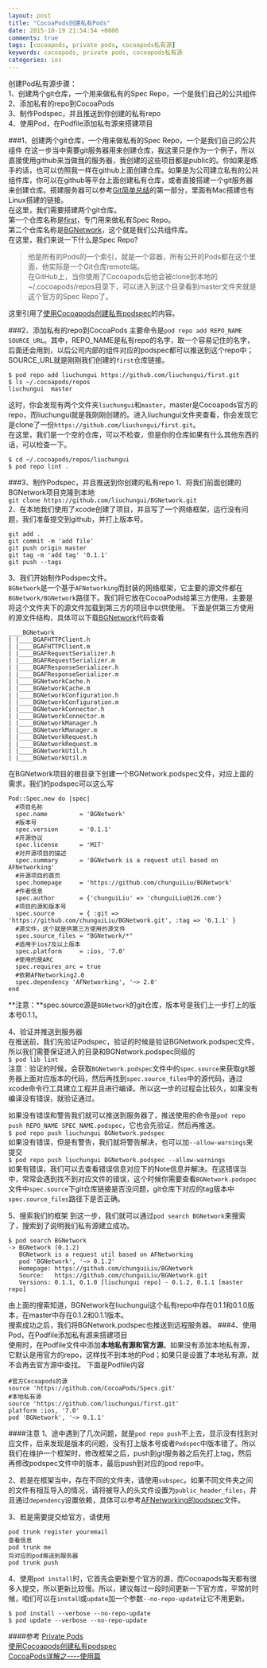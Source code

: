 ```yaml
---
layout: post
title: "CocoaPods创建私有Pods"
date: 2015-10-19 21:54:54 +0800
comments: true
tags: [cocoapods, private pods, cocoapods私有源]
keywords: cocoapods, private pods, cocoapods私有源
categories: ios
---
```

创建Pod私有源步骤：    
1、创建两个git仓库，一个用来做私有的Spec Repo，一个是我们自己的公共组件    
2、添加私有的repo到CocoaPods    
3、制作Podspec，并且推送到你创建的私有repo     
4、使用Pod，在Podfile添加私有源来搭建项目    
<!-- more --> 

###1、创建两个git仓库，一个用来做私有的Spec Repo，一个是我们自己的公共组件
在这一步当中需要git服务器用来创建仓库，我这里只是作为一个例子，所以直接使用github来当做我的服务器，我创建的这些项目都是public的。你如果是练手的话，也可以仿照我一样在github上面创建仓库。如果是为公司建立私有的公共组件库，你可以在github等平台上面创建私有仓库，或者直接搭建一个git服务器来创建仓库。搭建服务器可以参考[Git简单总结](http://www.liuchungui.com/blog/2015/10/23/gitzong-jie/)的第一部分，里面有Mac搭建也有Linux搭建的链接。      
在这里，我们需要搭建两个git仓库。       
第一个仓库名称是[first](https://github.com/liuchungui/first.git)，专门用来做私有Spec Repo。        
第二个仓库名称是[BGNetwork](https://github.com/liuchungui/BGNetwork)，这个就是我们公共组件库。       
在这里，我们来说一下什么是Spec Repo?
> 他是所有的Pods的一个索引，就是一个容器，所有公开的Pods都在这个里面，他实际是一个Git仓库remote端。    
在GitHub上，当你使用了Cocoapods后他会被clone到本地的~/.cocoapods/repos目录下，可以进入到这个目录看到master文件夹就是这个官方的Spec Repo了。

这里引用了[使用Cocoapods创建私有podspec](http://blog.wtlucky.com/blog/2015/02/26/create-private-podspec/)的内容。

###2、添加私有的repo到CocoaPods
主要命令是`pod repo add REPO_NAME SOURCE_URL`。其中，REPO_NAME是私有repo的名字，取一个容易记住的名字，后面还会用到，以后公司内部的组件对应的podspec都可以推送到这个repo中；SOURCE_URL就是刚刚我们创建的`first`仓库链接。

```
$ pod repo add liuchungui https://github.com/liuchungui/first.git
$ ls ~/.cocoapods/repos  
liuchungui	master
```
这时，你会发现有两个文件夹`liuchungui`和`master`，master是Cocoapods官方的repo，而liuchungui就是我刚刚创建的。进入liuchungui文件夹查看，你会发现它是clone了一份`https://github.com/liuchungui/first.git`。     
在这里，我们是一个空的仓库，可以不检查，但是你的仓库如果有什么其他东西的话，可以检查一下。

```
$ cd ~/.cocoapods/repos/liuchungui
$ pod repo lint .
```

###3、制作Podspec，并且推送到你创建的私有repo
1、将我们前面创建的BGNetwork项目克隆到本地     
`git clone https://github.com/liuchungui/BGNetwork.git`     
2、在本地我们使用了xcode创建了项目，并且写了一个网络框架，运行没有问题，我们准备提交到github，并打上版本号。

```
git add .
git commit -m 'add file'
git push origin master
git tag -m 'add tag' '0.1.1'
git push --tags
```
3、我们开始制作Podspec文件。    
`BGNetwork`是一个基于`AFNetworking`而封装的网络框架，它主要的源文件都在`BGNetwork/BGNetwork`路径下。我们将它放在CocoaPods给第三方使用，主要是将这个文件夹下的源文件加载到第三方的项目中以供使用。
下面是供第三方使用的源文件结构，具体可以下载[BGNetwork](https://github.com/liuchungui/BGNetwork)代码查看

```
____BGNetwork
| |____BGAFHTTPClient.h
| |____BGAFHTTPClient.m
| |____BGAFRequestSerializer.h
| |____BGAFRequestSerializer.m
| |____BGAFResponseSerializer.h
| |____BGAFResponseSerializer.m
| |____BGNetworkCache.h
| |____BGNetworkCache.m
| |____BGNetworkConfiguration.h
| |____BGNetworkConfiguration.m
| |____BGNetworkConnector.h
| |____BGNetworkConnector.m
| |____BGNetworkManager.h
| |____BGNetworkManager.m
| |____BGNetworkRequest.h
| |____BGNetworkRequest.m
| |____BGNetworkUtil.h
| |____BGNetworkUtil.m
```
在BGNetwork项目的根目录下创建一个BGNetwork.podspec文件，对应上面的需求，我们的podspec可以这么写

```
Pod::Spec.new do |spec|
  #项目名称
  spec.name         = 'BGNetwork'
  #版本号
  spec.version      = '0.1.1'
  #开源协议
  spec.license      = 'MIT'
  #对开源项目的描述
  spec.summary      = 'BGNetwork is a request util based on AFNetworking'
  #开源项目的首页
  spec.homepage     = 'https://github.com/chunguiLiu/BGNetwork'
  #作者信息
  spec.author       = {'chunguiLiu' => 'chunguiLiu@126.com'}
  #项目的源和版本号
  spec.source       = { :git => 'https://github.com/chunguiLiu/BGNetwork.git', :tag => '0.1.1' }
  #源文件，这个就是供第三方使用的源文件
  spec.source_files = "BGNetwork/*"
  #适用于ios7及以上版本
  spec.platform     = :ios, '7.0'
  #使用的是ARC
  spec.requires_arc = true
  #依赖AFNetworking2.0
  spec.dependency 'AFNetworking', '~> 2.0'
end
```
**注意：**spec.source源是`BGNetwork`的git仓库，版本号是我们上一步打上的版本号0.1.1。

4、验证并推送到服务器      
在推送前，我们先验证Podspec，验证的时候是验证BGNetwork.podspec文件，所以我们需要保证进入的目录和BGNetwork.podspec同级的      
`$ pod lib lint`     
注意：验证的时候，会获取`BGNetwork.podspec`文件中的`spec.source`来获取git服务器上面对应版本的代码，然后再找到`spec.source_files`中的源代码，通过xcode命令行工具建立工程并且进行编译。所以这一步的过程会比较久，如果没有编译没有错误，就验证通过。

如果没有错误和警告我们就可以推送到服务器了，推送使用的命令是`pod repo push REPO_NAME SPEC_NAME.podspec`，它也会先验证，然后再推送。           
`$ pod repo push liuchungui BGNetwork.podspec`   
如果没有错误，但是有警告，我们就将警告解决，也可以加`--allow-warnings`来提交     
`$ pod repo push liuchungui BGNetwork.podspec --allow-warnings`     
如果有错误，我们可以去查看错误信息对应下的Note信息并解决。在这错误当中，常常会遇到找不到对应文件的错误，这个时候你需要查看`BGNetwork.podspec`文件中`spec.source`下git仓库链接是否没问题，git仓库下对应的tag版本中`spec.source_files`路径下是否正确。

5、搜索我们的框架
到这一步，我们就可以通过`pod search BGNetwork`来搜索了，搜索到了说明我们私有源建立成功。

```
$ pod search BGNetwork
-> BGNetwork (0.1.2)
   BGNetwork is a request util based on AFNetworking
   pod 'BGNetwork', '~> 0.1.2'
   Homepage: https://github.com/chunguiLiu/BGNetwork
   Source:   https://github.com/chunguiLiu/BGNetwork.git
   Versions: 0.1.1, 0.1.0 [liuchungui repo] - 0.1.2, 0.1.1 [master repo]
```
由上面的搜索知道，BGNetwork在liuchungui这个私有repo中存在0.1.1和0.1.0版本，在master中存在0.1.2和0.1.1版本。    
搜索成功之后，我们将BGNetwork.podspec也推送到远程服务器。
###4、使用Pod，在Podfile添加私有源来搭建项目  
使用时，在Podfile文件中添加**本地私有源和官方源**。如果没有添加本地私有源，它默认是用官方的repo，这样找不到本地的Pod；如果只是设置了本地私有源，就不会再去官方源中查找。
 下面是Podfile内容
   
   ```
   #官方Cocoapods的源
   source 'https://github.com/CocoaPods/Specs.git'
   #本地私有源
   source 'https://github.com/liuchungui/first.git'
   platform :ios, '7.0'
   pod 'BGNetwork', '~> 0.1.1'
  ```
####注意 
1、途中遇到了几次问题，就是`pod repo push`不上去，显示没有找到对应文件，后来发现是版本的问题，没有打上版本号或者`Podspec`中版本错了。所以我们在维护一个框架时，修改框架之后，push到git服务器之后先打上tag，然后再修改podspec文件中的版本，最后push到对应的pod repo中。

2、若是在框架当中，存在不同的文件夹，请使用`subspec`。如果不同文件夹之间的文件有相互导入的情况，请将被导入的头文件设置为`public_header_files`，并且通过`dependency`设置依赖，具体可以参考[AFNetworking的podspec](https://github.com/AFNetworking/AFNetworking/blob/master/AFNetworking.podspec)文件。

3、若是需要提交给官方，请使用 

```
pod trunk register youremail
查看信息
pod trunk me
将对应的pod推送到服务器
pod trunk push
```

4、使用`pod install`时，它首先会更新整个官方的源，而Cocoapods每天都有很多人提交，所以更新比较慢。所以，建议每过一段时间更新一下官方库，平常的时候，咱们可以在`instal`l或`update`加一个参数`--no-repo-update`让它不用更新。

```
$ pod install --verbose --no-repo-update
$ pod update --verbose --no-repo-update
```

####参考
[Private Pods](https://guides.cocoapods.org/making/private-cocoapods.html)     
[使用Cocoapods创建私有podspec](http://blog.wtlucky.com/blog/2015/02/26/create-private-podspec/)     
[CocoaPods详解之----使用篇](http://blog.csdn.net/wzzvictory/article/details/18737437?utm_source=tuicool)    